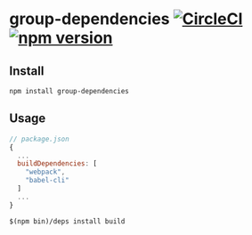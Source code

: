 # group-dependencies [![CircleCI](https://circleci.com/gh/itsthatguy/group-dependencies/tree/master.svg?style=svg)](https://circleci.com/gh/itsthatguy/group-dependencies/tree/master) [![npm version](https://badge.fury.io/js/group-dependencies.svg)](https://badge.fury.io/js/group-dependencies)

## Install

```
npm install group-dependencies
```

## Usage

```js
// package.json
{
  ...
  buildDependencies: [
    "webpack",
    "babel-cli"
  ]
  ...
}
```

```
$(npm bin)/deps install build
```
